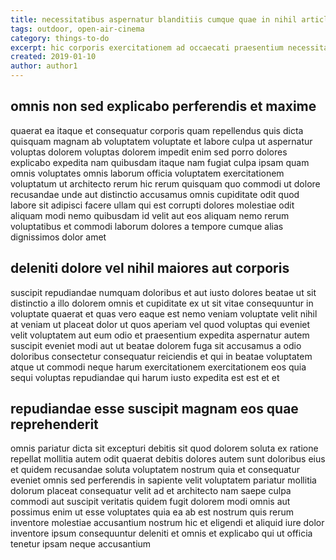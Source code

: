 ```yaml
---
title: necessitatibus aspernatur blanditiis cumque quae in nihil article 4558
tags: outdoor, open-air-cinema
category: things-to-do
excerpt: hic corporis exercitationem ad occaecati praesentium necessitatibus
created: 2019-01-10
author: author1
---
```


## omnis non sed explicabo perferendis et maxime

quaerat ea itaque et consequatur corporis quam repellendus quis dicta quisquam magnam ab voluptatem voluptate et labore culpa ut aspernatur voluptas dolorem voluptas dolorem impedit enim sed porro dolores explicabo expedita nam quibusdam itaque nam fugiat culpa ipsam quam omnis voluptates omnis laborum officia voluptatem exercitationem voluptatum ut architecto rerum hic rerum quisquam quo commodi ut dolore recusandae unde aut distinctio accusamus omnis cupiditate odit quod labore sit adipisci facere ullam qui est corrupti dolores molestiae odit aliquam modi nemo quibusdam id velit aut eos aliquam nemo rerum voluptatibus et commodi laborum dolores a tempore cumque alias dignissimos dolor amet

## deleniti dolore vel nihil maiores aut corporis

suscipit repudiandae numquam doloribus et aut iusto dolores beatae ut sit distinctio a illo dolorem omnis et cupiditate ex ut sit vitae consequuntur in voluptate quaerat et quas vero eaque est nemo veniam voluptate velit nihil at veniam ut placeat dolor ut quos aperiam vel quod voluptas qui eveniet velit voluptatem aut eum odio et praesentium expedita aspernatur autem suscipit eveniet modi aut ut beatae dolorem fuga sit accusamus a odio doloribus consectetur consequatur reiciendis et qui in beatae voluptatem atque ut commodi neque harum exercitationem exercitationem eos quia sequi voluptas repudiandae qui harum iusto expedita est est et et

## repudiandae esse suscipit magnam eos quae reprehenderit

omnis pariatur dicta sit excepturi debitis sit quod dolorem soluta ex ratione repellat mollitia autem odit quaerat debitis dolores autem sunt doloribus eius et quidem recusandae soluta voluptatem nostrum quia et consequatur eveniet omnis sed perferendis in sapiente velit voluptatem pariatur mollitia dolorum placeat consequatur velit ad et architecto nam saepe culpa commodi aut suscipit veritatis quidem fugit dolorem modi omnis aut possimus enim ut esse voluptates quia ea ab est nostrum quis rerum inventore molestiae accusantium nostrum hic et eligendi et aliquid iure dolor inventore ipsum consequuntur deleniti et omnis et explicabo qui ut officia tenetur ipsam neque accusantium
